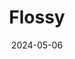---  
layout: startup_page  
title: "Flossy"  
id: "flossy.com"  
permalink: "/flossyflossy.com05062024/"  
website: "https://www.flossy.com/"  
funding_round: "Equity"  
funding_amount: ""  
investors: "Forecast Labs, TTV Capital, The Family Fund, B Capital"  
about: "Flossy provides high-quality, affordable dental care by connecting patients with highly-rated dentists in their area, offering discounts on all services, including orthodontics and cosmetics. Their pay-as-you-go model serves both insured and uninsured individuals, addressing the significant gap in accessible dental care. Flossy aims to reduce the financial burden of dental procedures and improve access to necessary treatment."  
markets: "Healthtech, Dental Care, Oral Health, Dental, AI"  
hq: "Los Angeles, California, United States"  
founded_year: "2020"  
linkedin: "https://www.linkedin.com/company/flossy"  
twitter: "https://twitter.com/hiflossy"  
instagram: ""  
facebook: "https://www.facebook.com/hiflossy"  
crunchbase: "https://www.crunchbase.com/organization/flossy"  
pitchbook: "https://pitchbook.com/profiles/company/462583-72"  

date_display: "06-May-2024"  
date: "2024-05-06"

# SEO Optimization  
meta_title: "Flossy - Equity"  
meta_description: "Flossy, Flossy provides high-quality, affordable dental care by connecting patients with highly-rated dentists in their area, offering discounts on all servic..."  
meta_keywords: "Flossy, Healthtech, Dental Care, Oral Health, Dental, AI, Equity funding"  
canonical_url: "https://startup.projectstartups.com/flossyflossy.com05062024/"  
---